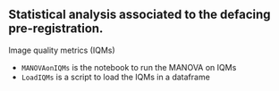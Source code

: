## Statistical analysis associated to the defacing pre-registration.

Image quality metrics (IQMs)
- `MANOVAonIQMs` is the notebook to run the MANOVA on IQMs
- `LoadIQMs` is a script to load the IQMs in a dataframe
